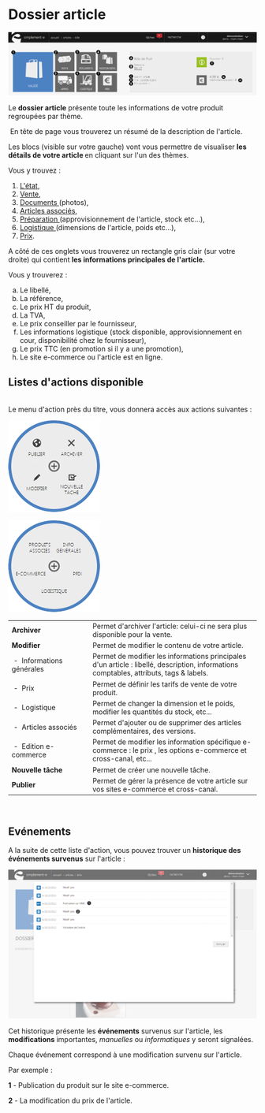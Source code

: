 # Dossier article


![dossier-screenshotciappsimplementecom20150810134139](images/dossier-screenshotciappsimplementecom20150810134139.png)


<p>Le <strong>dossier article</strong> pr&eacute;sente toute les informations de votre produit regroup&eacute;es par th&egrave;me.</p>
<p>&nbsp;En t&ecirc;te de page vous trouverez un r&eacute;sum&eacute; de la description de l'article.</p>


<p>Les blocs (visible sur votre gauche) vont vous permettre de visualiser <strong>les d&eacute;tails de votre article </strong>en cliquant sur l'un des th&egrave;mes.</p>
<p>Vous y trouvez :&nbsp;</p>
<ol>
<li><a href="/fr-fr/office/gestion-commerciale/catalogue/articles/ongletprincipal.aspx">L'&eacute;tat</a>,</li>
<li><a href="/fr-fr/office/gestion-commerciale/catalogue/articles/ongletvente.aspx">Vente</a>,</li>
<li><a href="/fr-fr/office/gestion-commerciale/catalogue/articles/ongletdocument.aspx">Documents </a>(photos),</li>
<li><a href="/fr-fr/office/gestion-commerciale/catalogue/articles/articlesassocier.aspx">Articles associ&eacute;s</a>,</li>
<li><a href="/fr-fr/office/gestion-commerciale/catalogue/articles/ongletapprovisionnement.aspx">Pr&eacute;paration </a>(approvisionnement de l'article, stock etc...),</li>
<li><a href="/fr-fr/office/gestion-commerciale/catalogue/articles/ongletlogistique.aspx">Logistique </a>(dimensions de l'article, poids etc...),</li>
<li><a href="/fr-fr/office/gestion-commerciale/catalogue/articles/ongletprix.aspx">Prix</a>.</li>
</ol>
<p>A c&ocirc;t&eacute; de ces onglets vous trouverez un rectangle gris clair (sur votre droite)&nbsp;qui contient <strong>les informations principales de l'article.</strong></p>
<p>Vous y trouverez :&nbsp;</p>
<ol type="a">
<li>Le libell&eacute;,</li>
<li>La r&eacute;f&eacute;rence,</li>
<li>Le prix HT du produit,</li>
<li>La TVA,</li>
<li>Le prix conseiller par le fournisseur,</li>
<li>Les informations logistique (stock disponible, approvisionnement en cour, disponibilit&eacute; chez le fournisseur),</li>
<li>Le prix TTC (en promotion si il y a une promotion),</li>
<li>Le site e-commerce ou l'article est en ligne.</li>
</ol>


<h2>Listes d'actions disponible</h2>
<p><br />Le menu d'action&nbsp;pr&egrave;s du titre, vous donnera acc&egrave;s aux actions suivantes :</p>


![dossier-cercle1](images/dossier-cercle1.png)


![dossier-cercle2](images/dossier-cercle2.png)


<table style="width: 100%;">
<tbody>
<tr>
<td style="width: 150px;"><strong>Archiver</strong></td>
<td>Permet d'archiver l'article: celui-ci ne sera plus disponible pour la vente.</td>
</tr>
<tr>
<td style="width: 150px;"><strong>Modifier</strong></td>
<td>Permet de modifier le contenu de votre article.</td>
</tr>
<tr>
<td style="width: 150px;">&nbsp;-&nbsp; Informations g&eacute;n&eacute;rales</td>
<td>Permet de modifier les informations principales d'un article : libell&eacute;, description, informations comptables, attributs, tags &amp; labels.</td>
</tr>
<tr>
<td style="width: 150px;">&nbsp;-&nbsp; Prix</td>
<td>Permet de d&eacute;finir les tarifs de vente de votre produit.</td>
</tr>
<tr>
<td style="width: 150px;">&nbsp;-&nbsp; Logistique</td>
<td>Permet de changer la dimension et le poids, modifier les quantit&eacute;s du stock, etc...</td>
</tr>
<tr>
<td style="width: 150px;">&nbsp;-&nbsp; Articles associ&eacute;s</td>
<td>Permet d'ajouter ou de supprimer des articles compl&eacute;mentaires, des versions.</td>
</tr>
<tr>
<td style="width: 150px;">&nbsp;-&nbsp; Edition e-commerce</td>
<td>Permet de modifier les information sp&eacute;cifique&nbsp;e-commerce : le prix , les options e-commerce et cross-canal, etc...</td>
</tr>
<tr>
<td style="width: 150px;"><strong>Nouvelle t&acirc;che</strong></td>
<td>Permet de cr&eacute;er une nouvelle t&acirc;che.</td>
</tr>
<tr>
<td style="width: 150px;"><strong>Publier</strong></td>
<td>Permet de g&eacute;rer la pr&eacute;sence de votre article sur vos sites e-commerce et cross-canal.</td>
</tr>
</tbody>
</table>
<p>&nbsp;</p>


<h2>Ev&eacute;nements</h2>


<p>A la suite de cette liste d'action, vous pouvez trouver un <strong>historique des &eacute;v&eacute;nements survenus</strong> sur l'article :</p>


![dossier-4](images/dossier-4.png)


<p>Cet historique pr&eacute;sente les <strong>&eacute;v&eacute;nements</strong> survenus sur l'article, les <strong>modifications</strong> importantes, <em>manuelles</em> ou <em>informatiques</em> y seront signal&eacute;es.</p>
<p>Chaque &eacute;v&eacute;nement correspond &agrave; une modification survenu sur l'article.</p>
<p>Par exemple :</p>
<p><strong>1</strong> - Publication du produit sur le site e-commerce.</p>


<p><strong>2</strong> - La modification du prix de l'article.</p>

